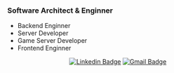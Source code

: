 ### Software Architect & Enginner
* Backend Enginner
* Server Developer
* Game Server Developer
* Frontend Enginner

<div align=center> 
  
[![Linkedin Badge](https://img.shields.io/badge/-LinkedIn-blue?style=flat-square&logo=Linkedin&logoColor=white&link=www.linkedin.com/in/윤걸-이-255070153)](https://www.linkedin.com/in/윤걸-이-255070153) 
[![Gmail Badge](https://img.shields.io/badge/Gmail-d14836?style=flat-square&logo=Gmail&logoColor=white&link=mailto:gerion@gmail.com)](mailto:gerion@gmail.com)
</div>
<!--
**YunKul-Lee/YunKul-Lee** is a ✨ _special_ ✨ repository because its `README.md` (this file) appears on your GitHub profile.

Here are some ideas to get you started:

- 🔭 I’m currently working on ...
- 🌱 I’m currently learning ...
- 👯 I’m looking to collaborate on ...
- 🤔 I’m looking for help with ...
- 💬 Ask me about ...
- 📫 How to reach me: ...
- 😄 Pronouns: ...
- ⚡ Fun fact: ...
-->
